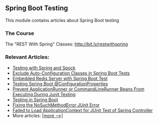 ## Spring Boot Testing

This module contains articles about Spring Boot testing

### The Course

The "REST With Spring" Classes: http://bit.ly/restwithspring

### Relevant Articles:

- [Testing with Spring and Spock](https://www.baeldung.com/spring-spock-testing)
- [Exclude Auto-Configuration Classes in Spring Boot Tests](https://www.baeldung.com/spring-boot-exclude-auto-configuration-test)
- [Embedded Redis Server with Spring Boot Test](https://www.baeldung.com/spring-embedded-redis)
- [Testing Spring Boot @ConfigurationProperties](https://www.baeldung.com/spring-boot-testing-configurationproperties)
- [Prevent ApplicationRunner or CommandLineRunner Beans From Executing During Junit Testing](https://www.baeldung.com/spring-junit-prevent-runner-beans-testing-execution)
- [Testing in Spring Boot](https://www.baeldung.com/spring-boot-testing)
- [Fixing the NoSuchMethodError JUnit Error](https://www.baeldung.com/junit-nosuchmethoderror)
- [Failed to Load ApplicationContext for JUnit Test of Spring Controller](https://www.baeldung.com/spring-junit-failed-to-load-applicationcontext)
- More articles: [[more -->]](../spring-boot-testing-2)
